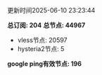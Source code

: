 更新时间2025-06-10 23:23:44

**总订阅: 204**
**总节点: 44967**
- vless节点: 20597
- hysteria2节点: 5

**google ping有效节点: 196**
